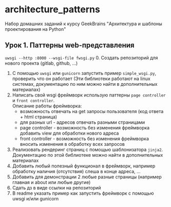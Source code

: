 # architecture_patterns
Набор домашних заданий к курсу GeekBrains "Архитектура и шаблоны проектирования на Python"

## Урок 1. Паттерны web-представления
`uwsgi --http :8000 --wsgi-file fwsgi.py`
0. Создать репозиторий для нового проекта (gitlab, github, ...)
1. С помощью `uwsgi` или `gunicorn` запустить пример `simple_wsgi.py`, проверить что он работает (Эти библиотеки работают на linux системах, документацию по ним можно найти в дополнительных материалах)
2. Написать свой wsgi фреймворк использую паттерны `page controller` и `front controller`.  
    Описание работы фреймворка:  
    * возможность отвечать на get запросы пользователя (код ответа + html страница)  
    * для разных url - адресов отвечать разными страницами  
    * page controller - возможность без изменения фреймворка добавить view для обработки нового адреса  
    * front controller - возможность без изменения фреймворка вносить изменения в обработку всех запросов  
3. Реализовать рендеринг страниц с помощью шаблонизатора `jinja2`. Документацию по этой библиотеке можно найти в дополнительных материалах
4. Добавить любый полезный функционал в фреймворк, например обработку наличия (отсутствия) слеша в конце адреса, ...
5. Добавить для демонстрации 2 любые разные страницы (например главная и about или любые другие)
6. Сдать дз в виде ссылки на репозиторий
7. В readme указать пример как запустить фреймворк с помощью uwsgi и/или gunicorn

